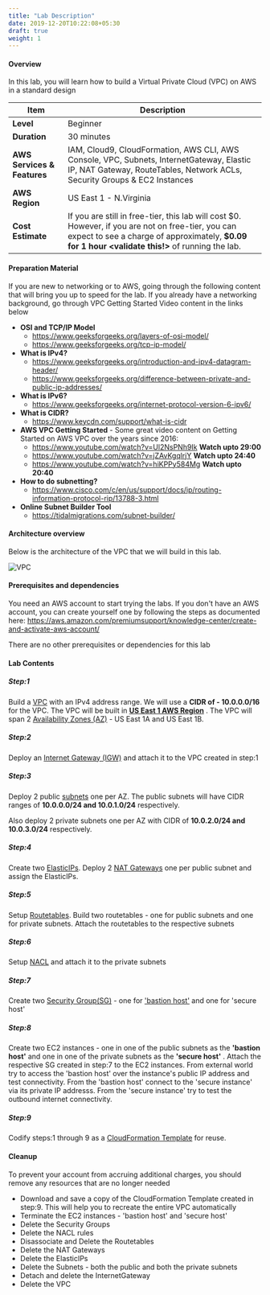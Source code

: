 ```yaml
---
title: "Lab Description"
date: 2019-12-20T10:22:08+05:30
draft: true
weight: 1
---
```


#### Overview

In this lab, you will learn how to build a Virtual Private Cloud (VPC) on AWS in a standard design

| Item                        | Description                                                                                                                                                                                                         |
| --------------------------- | ------------------------------------------------------------------------------------------------------------------------------------------------------------------------------------------------------------------- |
| **Level**                   | Beginner                                                                                                                                                                                                            |
| **Duration**                | 30 minutes                                                                                                                                                                                                          |
| **AWS Services & Features** | IAM, Cloud9, CloudFormation, AWS CLI, AWS Console, VPC, Subnets, InternetGateway, Elastic IP, NAT Gateway, RouteTables, Network ACLs, Security Groups & EC2 Instances                                               |
| **AWS Region**              | US East 1 - N.Virginia                                                                                                                                                                                              |
| **Cost Estimate**           | If you are still in free-tier, this lab will cost \$0. However, if you are not on free-tier, you can expect to see a charge of approximately, **\$0.09 for 1 hour <validate this!></validate>** of running the lab. |

#### Preparation Material

If you are new to networking or to AWS, going through the following content that will bring you up to speed for the lab. If you already have a networking background, go through VPC Getting Started Video content in the links below

- **OSI and TCP/IP Model**
  - https://www.geeksforgeeks.org/layers-of-osi-model/
  - https://www.geeksforgeeks.org/tcp-ip-model/
- **What is IPv4?**
  - https://www.geeksforgeeks.org/introduction-and-ipv4-datagram-header/
  - https://www.geeksforgeeks.org/difference-between-private-and-public-ip-addresses/
- **What is IPv6?**
  - https://www.geeksforgeeks.org/internet-protocol-version-6-ipv6/
- **What is CIDR?**
  - https://www.keycdn.com/support/what-is-cidr
- **AWS VPC Getting Started** - Some great video content on Getting Started on AWS VPC over the years since 2016:
  - https://www.youtube.com/watch?v=Ul2NsPNh9Ik **Watch upto 29:00**
  - https://www.youtube.com/watch?v=jZAvKgqlrjY **Watch upto 24:40**
  - https://www.youtube.com/watch?v=hiKPPy584Mg **Watch upto 20:40**
- **How to do subnetting?**
  - https://www.cisco.com/c/en/us/support/docs/ip/routing-information-protocol-rip/13788-3.html
- **Online Subnet Builder Tool**
  - https://tidalmigrations.com/subnet-builder/

#### Architecture overview

Below is the architecture of the VPC that we will build in this lab.

![VPC](/Lab1_VPC_Arch.png)

#### Prerequisites and dependencies

You need an AWS account to start trying the labs. If you don't have an AWS account, you can create yourself one by following the steps as documented here: https://aws.amazon.com/premiumsupport/knowledge-center/create-and-activate-aws-account/

There are no other prerequisites or dependencies for this lab

#### Lab Contents

##### Step:1

Build a [VPC](https://docs.aws.amazon.com/vpc/latest/userguide/what-is-amazon-vpc.html) with an IPv4 address range. We will use a **CIDR of - 10.0.0.0/16** for the VPC. The VPC will be built in **[US East 1 AWS Region](https://aws.amazon.com/about-aws/global-infrastructure/regions_az/)** . The VPC will span 2 [Availability Zones (AZ)](https://aws.amazon.com/about-aws/global-infrastructure/regions_az/) - US East 1A and US East 1B.

##### Step:2

Deploy an [Internet Gateway (IGW)](https://docs.aws.amazon.com/vpc/latest/userguide/VPC_Internet_Gateway.html) and attach it to the VPC created in step:1

##### Step:3

Deploy 2 public [subnets](https://docs.aws.amazon.com/vpc/latest/userguide/VPC_Subnets.html) one per AZ. The public subnets will have CIDR ranges of **10.0.0.0/24 and 10.0.1.0/24** respectively.

Also deploy 2 private subnets one per AZ with CIDR of **10.0.2.0/24 and 10.0.3.0/24** respectively.

##### Step:4

Create two [ElasticIPs](https://docs.aws.amazon.com/AWSEC2/latest/WindowsGuide/elastic-ip-addresses-eip.html). Deploy 2 [NAT Gateways](https://docs.aws.amazon.com/vpc/latest/userguide/vpc-nat-gateway.html) one per public subnet and assign the ElasticIPs.

##### Step:5

Setup [Routetables](https://docs.aws.amazon.com/vpc/latest/userguide//WorkWithRouteTables.html). Build two routetables - one for public subnets and one for private subnets. Attach the routetables to the respective subnets

##### Step:6

Setup [NACL](https://docs.aws.amazon.com/vpc/latest/userguide/vpc-network-acls.html) and attach it to the private subnets

##### Step:7

Create two [Security Group(SG)](https://docs.aws.amazon.com/vpc/latest/userguide/VPC_SecurityGroups.html) - one for ['bastion host'](https://en.wikipedia.org/wiki/Bastion_host) and one for 'secure host'

##### Step:8

Create two EC2 instances - one in one of the public subnets as the **'bastion host'** and one in one of the private subnets as the **'secure host'** . Attach the respective SG created in step:7 to the EC2 instances. From external world try to access the 'bastion host' over the instance's public IP address and test connectivity. From the 'bastion host' connect to the 'secure instance' via its private IP addresss. From the 'secure instance' try to test the outbound internet connectivity.

##### Step:9

Codify steps:1 through 9 as a [CloudFormation Template](https://docs.aws.amazon.com/AWSCloudFormation/latest/UserGuide/Welcome.html) for reuse.

#### Cleanup

To prevent your account from accruing additional charges, you should remove any resources that are no longer needed

- Download and save a copy of the CloudFormation Template created in step:9. This will help you to recreate the entire VPC automatically
- Terminate the EC2 instances - 'bastion host' and 'secure host'
- Delete the Security Groups
- Delete the NACL rules
- Disassociate and Delete the Routetables
- Delete the NAT Gateways
- Delete the ElasticIPs
- Delete the Subnets - both the public and both the private subnets
- Detach and delete the InternetGateway
- Delete the VPC
